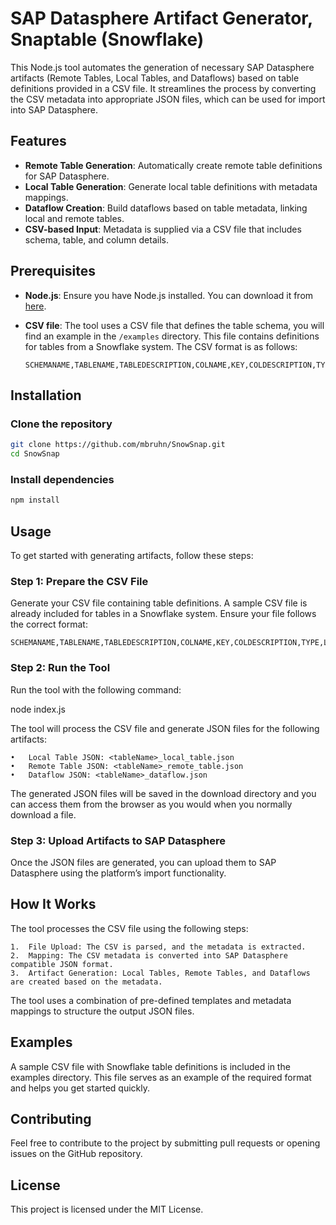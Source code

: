 # SAP Datasphere Artifact Generator, Snaptable (Snowflake)

This Node.js tool automates the generation of necessary SAP Datasphere artifacts (Remote Tables, Local Tables, and Dataflows) based on table definitions provided in a CSV file. It streamlines the process by converting the CSV metadata into appropriate JSON files, which can be used for import into SAP Datasphere.

## Features

- **Remote Table Generation**: Automatically create remote table definitions for SAP Datasphere.
- **Local Table Generation**: Generate local table definitions with metadata mappings.
- **Dataflow Creation**: Build dataflows based on table metadata, linking local and remote tables.
- **CSV-based Input**: Metadata is supplied via a CSV file that includes schema, table, and column details.

## Prerequisites

- **Node.js**: Ensure you have Node.js installed. You can download it from [here](https://nodejs.org/).
- **CSV file**: The tool uses a CSV file that defines the table schema, you will find an example in the  `/examples` directory. This file contains definitions for tables from a Snowflake system. The CSV format is as follows:

  ```csv
  SCHEMANAME,TABLENAME,TABLEDESCRIPTION,COLNAME,KEY,COLDESCRIPTION,TYPE,LENGTH,SCALE
  ```

## Installation

### Clone the repository
```bash
git clone https://github.com/mbruhn/SnowSnap.git
cd SnowSnap
```

### Install dependencies
```bash
npm install
```

## Usage
To get started with generating artifacts, follow these steps:

### Step 1: Prepare the CSV File

Generate your CSV file containing table definitions. A sample CSV file is already included for tables in a Snowflake system. Ensure your file follows the correct format:

```csv
SCHEMANAME,TABLENAME,TABLEDESCRIPTION,COLNAME,KEY,COLDESCRIPTION,TYPE,LENGTH,SCALE
```

### Step 2: Run the Tool

Run the tool with the following command:

node index.js

The tool will process the CSV file and generate JSON files for the following artifacts:

	•	Local Table JSON: <tableName>_local_table.json
	•	Remote Table JSON: <tableName>_remote_table.json
	•	Dataflow JSON: <tableName>_dataflow.json

The generated JSON files will be saved in the download directory and you can access them from the browser as you would when you normally download a file.

### Step 3: Upload Artifacts to SAP Datasphere

Once the JSON files are generated, you can upload them to SAP Datasphere using the platform’s import functionality.

## How It Works

The tool processes the CSV file using the following steps:

	1.	File Upload: The CSV is parsed, and the metadata is extracted.
	2.	Mapping: The CSV metadata is converted into SAP Datasphere compatible JSON format.
	3.	Artifact Generation: Local Tables, Remote Tables, and Dataflows are created based on the metadata.

The tool uses a combination of pre-defined templates and metadata mappings to structure the output JSON files.

## Examples

A sample CSV file with Snowflake table definitions is included in the examples directory. This file serves as an example of the required format and helps you get started quickly.

## Contributing

Feel free to contribute to the project by submitting pull requests or opening issues on the GitHub repository.

## License
This project is licensed under the MIT License.
